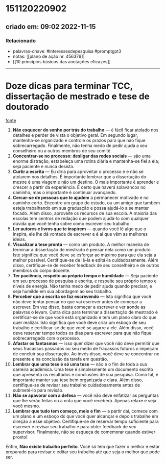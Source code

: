 # 151120220902
## criado em: 09:02 2022-11-15

### Relacionado
- palavras-chave: #interessesdepesquisa #promptgpt3 
- notas: [[plano de ação nr. 456379]]
- [[10 princípios básicos das anotações eficazes]]
---
# Doze dicas para terminar TCC, dissertação de mestrado e tese de doutorado
[fonte](https://karinakuschnir.wordpress.com/2018/02/09/doze-dicas-para-terminar-tcc-dissertacao-de-mestrado-e-tese-de-doutorado-parte-1/)

1. **Não esquecer do sonho por trás do trabalho** — é fácil ficar atolado nos detalhes e perder de vista o objetivo geral. Em segundo lugar, mantenha-se organizado e controle os prazos para que não fique sobrecarregado. Finalmente, não tenha medo de pedir ajuda a seu conselheiro ou a outros membros de seu comitê.
2. **Concentrar-se no processo: desligar das redes sociais** — são uma enorme distração; estabeleça uma rotina diária e mantenha-se fiel a ela; seja paciente e nunca desista.
3. **Curtir a escrita** — Eu diria para aproveitar o processo e e não se atolarem nos detalhes. É importante lembrar que a dissertação do mestre é uma viagem e não um destino. O mais importante é aprender e crescer a partir da experiência. É certo que haverá solavancos no caminho, mas o importante é continuar avançando.
4. **Cercar-se de pessoas que te ajudem** a permanecer motivado e no caminho certo. Encontre um grupo de estudo, ou um amigo que também esteja trabalhando em sua graduação e possa ajudá-lo a se manter focado. Além disso, aproveite os recursos de sua escola. A maioria das escolas tem centros de redação que podem ajudá-lo com qualquer dúvida que você tenha sobre como escrever seu trabalho.
5. **Ler autores e livros que te inspirem** — quando você lê algo que o inspira, ele lhe dá vontade de escrever e é aí que vêm as melhores ideias.
6. **Visualizar a tese pronta** — como um produto. A melhor maneira de terminar a dissertação de mestrado é pensar nela como um produto. Isto significa que você deve se esforçar ao máximo para que ela seja a melhor possível. Certifique-se de lê-la e editá-la cuidadosamente. Além disso, certifique-se de receber feedback de seu conselheiro e de outros membros do corpo docente.
7. **Ter paciência, respeito ao próprio tempo e humildade** — Seja paciente em seu processo de pesquisa e escrita, e respeite seu próprio tempo e níveis de energia. Não tenha medo de pedir ajuda quando precisar, e seja humilde em sua abordagem ao seu trabalho.
8. **Perceber que a escrita se faz escrevendo** —  Isto significa que você não deve tentar pensar no que vai escrever antes de começar a escrever. Em vez disso, basta começar a escrever e ver aonde as palavras o levam. Outra dica para terminar a dissertação de mestrado é certificar-se de que você está organizado e tem um plano claro do que quer realizar. Isto significa que você deve criar um esboço de seu trabalho e certificar-se de que você se agarre a ele. Além disso, você deve reservar tempo todos os dias para escrever para que não fique sobrecarregado com o processo.
9. **Afastar os fantasmas** — isso quer dizer que você não deve permitir que seus fracassos passados ou seu medo de fracassos futuros o impeçam de concluir sua dissertação. Ao invés disso, você deve se concentrar no presente e na conclusão da tarefa em questão.
10. **Lembrar que uma tese é só uma tese** — não é o fim de toda a sua carreira acadêmica. Uma tese é simplesmente um documento escrito que apresenta os resultados e conclusões de sua pesquisa. Como tal, é importante manter sua tese bem organizada e clara. Além disso, certifique-se de revisar seu trabalho cuidadosamente antes de submetê-lo para revisão.
11. **Não se apavorar com a defesa** — você não deve enfatizar as perguntas que lhe serão feitas ou a nota que você receberá. Apenas relaxe e seja você mesmo.
12. **Lembrar que tudo tem começo, meio e fim** — a partir daí, comece com um plano e um esboço do que você quer alcançar e depois trabalhe em direção a esse objetivo. Certifique-se de reservar tempo suficiente para escrever e revisar seu trabalho e para obter feedback de seu supervisor. Finalmente, não se esqueça de comemorar quando estiver pronto!

Enfim, **Não existe trabalho perfeito**. Você só tem que fazer o melhor e estar preparado para revisar e editar seu trabalho até que seja o melhor que pode ser.